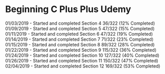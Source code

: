 # Beginning C Plus Plus Udemy

01/03/2019 - Started and completed Section 4
             36/322 (12% Completed)
01/09/2019 - Started and completed Section 5
             47/322 (15% Completed)
01/11/2019 - Started and completed Section 6
             47/322 (19% Completed)
01/14/2019 - Started and completed Section 7
             71/322 (23% Completed)
01/15/2019 - Started and completed Section 8
             89/322 (28% Completed)
01/22/2019 - Started and completed Section 9
             115/322 (36% Completed)
01/24/2019 - Started and completed Section 10
             127/322 (40% Completed)
01/26/2019 - Started and completed Section 11
             150/322 (47% Completed)
02/04/2019 - Started and completed Section 12
             169/322 (53% Completed)
